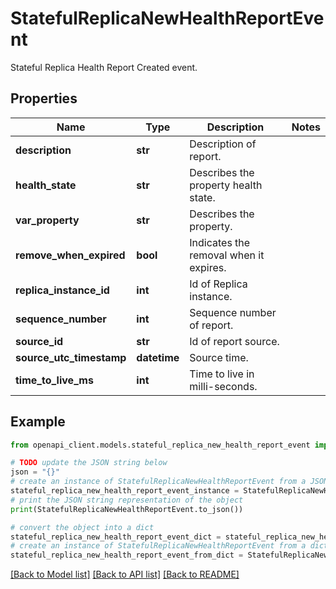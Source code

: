 # StatefulReplicaNewHealthReportEvent

Stateful Replica Health Report Created event.

## Properties

Name | Type | Description | Notes
------------ | ------------- | ------------- | -------------
**description** | **str** | Description of report. | 
**health_state** | **str** | Describes the property health state. | 
**var_property** | **str** | Describes the property. | 
**remove_when_expired** | **bool** | Indicates the removal when it expires. | 
**replica_instance_id** | **int** | Id of Replica instance. | 
**sequence_number** | **int** | Sequence number of report. | 
**source_id** | **str** | Id of report source. | 
**source_utc_timestamp** | **datetime** | Source time. | 
**time_to_live_ms** | **int** | Time to live in milli-seconds. | 

## Example

```python
from openapi_client.models.stateful_replica_new_health_report_event import StatefulReplicaNewHealthReportEvent

# TODO update the JSON string below
json = "{}"
# create an instance of StatefulReplicaNewHealthReportEvent from a JSON string
stateful_replica_new_health_report_event_instance = StatefulReplicaNewHealthReportEvent.from_json(json)
# print the JSON string representation of the object
print(StatefulReplicaNewHealthReportEvent.to_json())

# convert the object into a dict
stateful_replica_new_health_report_event_dict = stateful_replica_new_health_report_event_instance.to_dict()
# create an instance of StatefulReplicaNewHealthReportEvent from a dict
stateful_replica_new_health_report_event_from_dict = StatefulReplicaNewHealthReportEvent.from_dict(stateful_replica_new_health_report_event_dict)
```
[[Back to Model list]](../README.md#documentation-for-models) [[Back to API list]](../README.md#documentation-for-api-endpoints) [[Back to README]](../README.md)


